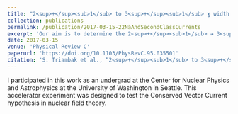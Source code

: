 ```yaml
---
title: "2<sup>+</sup><sub>1</sub> to 3<sup>+</sup><sub>1</sub> ɣ width in <sup>22</sup>Na and second class currents"
collection: publications
permalink: /publication/2017-03-15-22NaAndSecondClassCurrents
excerpt: 'Our aim is to determine the 2<sup>+</sup><sub>1</sub> → 3<sup>+</sup><sub>1</sub> width in <sup>22</sup>Na in order to obtain an independent measurement of the weak magnetism form factor for the β decay.'
date: 2017-03-15
venue: 'Physical Review C'
paperurl: 'https://doi.org/10.1103/PhysRevC.95.035501'
citation: 'S. Triambak et al., “2<sup>+</sup><sub>1</sub> to 3<sup>+</sup><sub>1</sub> ɣ Width in ²²Na and Second Class Currents,” <i>Physical Review C</i> 95, no. 3 (March 15, 2017): 035501.'
---
```

I participated in this work as an undergrad at the Center for Nuclear Physics and Astrophysics at the University of Washington in Seattle. This accelerator experiment was designed to test the Conserved Vector Current hypothesis in nuclear field theory.
